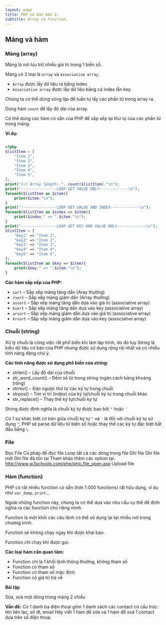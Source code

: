 ```yaml
---
layout: page
title: PHP cơ bản bài 2.
subtitle: Array và function.
---
```


## Mảng và hàm

### Mảng (array)

Mảng là nơi lưu trữ nhiều giá trị trong 1 biến số.

Mảng có 2 loại là `array` và `associative array`.

- `Array` được lấy dữ liệu ra bằng index.
- `Associative array` được lấy dữ liệu bằng cả index lẫn key.

Chúng ta có thể dùng vòng lặp để tuần tự lấy các phần tử trong array ra.

Dùng hàm `count` để lấy độ dài của array.

Có thể dùng các hàm có sẵn của PHP để sắp xếp lại thứ tự của các phần tử trong mảng.

**Ví dụ:**

```php

<?php
$listItem = [
	"Item 1",
	"Item 2",
	"Item 3",
	"Item 4",
	"Item 5",
];
print("[+] Array length: ". count($listItem)."\n");
print("----------------LOOP GET VALUE ONLY-------------\n");
foreach($listItem as $item){
	print($item."\n");
}
print("----------------LOOP GET VALUE AND INDEX-------------\n");
foreach($listItem as $index => $item){
	print($index." => ".$item."\n");
}
print("----------------LOOP GET KEY AND VALUE ONLY-------------\n");
$listItem = [
	"key1" => "Item 1",
	"key2" => "Item 2",
	"key3" => "Item 3",
	"key4" => "Item 4",
	"key5" => "Item 5",
];
foreach($listItem as $key => $item){
	print($key." => ".$item."\n");
}

```

**Các hàm sắp xếp của PHP:**

* `sort` – Sắp xếp mảng tăng dần (Aray thường)
* `rsort` – Sắp xếp mảng giảm dần (Array thường)
* `assort` – Sắp xếp mảng tăng dần dựa vào giá trị (associative array)
* `ksort` – Sắp xếp mảng tăng dần dựa vào key (associative array)
* `arsort` – Sắp xếp mảng giảm dần dựa vào giá trị (associative array)
* `krsort` – Sắp xếp mảng giảm dần dựa vào key (associative array)

### Chuỗi (string)

Xử lý chuỗi là công việc rất phổ biến khi làm lập trình, do đó tuy String là kiểu dữ liệu cơ bản của PHP nhưng được sử dụng rộng rãi nhất và có nhiều tính năng đáng chú ý.

**Các tính năng được sử dụng phổ biến của string:**

* strlen() – Lấy độ dài của chuỗi
* str_word_count() – Đếm số từ trong string (ngăn cách bằng khoảng trống)
* strrev() – Đảo ngược thứ tự các ký tự trong chuỗi
* strpos() – Tìm vị trí (index) của ký tự/chuỗi ký tự trong chuỗi khác
* str_replace() – Thay thế ký tự/chuỗi ký tự

String được định nghĩa là chuỗi ký tự được bao bởi `"` hoặc `'`

Có 1 sự khác biệt cơ bản giữa chuỗi ký tự `"` và `'` là đối với chuỗi ký tự sử dụng `"`, PHP sẽ parse dữ liệu từ biến số hoặc thay thế các ký tự đặc biệt bắt đầu bằng `\`.

### File

Đọc File
	Cú pháp để đọc file
	Loop tất cả các dòng trong file
Ghi file
	Ghi file mới
	Ghi file đã tồn tại
Tham khảo thêm các option tại: http://www.w3schools.com/php/php_file_open.asp
Upload file


### Hàm (function)

PHP có rất nhiều function có sẵn (hơn 1.000 functions) rất hữu dụng, ví dụ như `var_dump`, `print`…

Ngoài những function này, chúng ta có thể dựa vào nhu cầu cụ thể để định nghĩa ra các function cho riêng mình.

Function là một khối các câu lệnh có thể sử dụng lại tại nhiều nơi trong chương trình.

Function sẽ không chạy ngay khi được khai báo.

Function chỉ chạy khi được gọi.

**Các loại hàm cần quan tâm:**

* Function chỉ là 1 khối lệnh thông thường, không tham số
* Function có tham số
* Function có tham số mặc định
* Function có giá trị trả về

**Bài tập**

Sửa, xoá một dòng trong mảng 2 chiều

**Vấn đề:** Có 1 danh bạ điện thoại gồm 1 danh sách các contact có cấu trúc: tên liên lạc, số đt, email
Hãy viết 1 hàm để sửa và 1 hàm để xoá 1 contact dựa trên số điện thoại.
